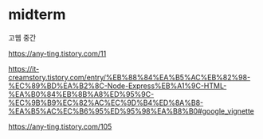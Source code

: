 # midterm
고웹 중간

https://any-ting.tistory.com/11

https://it-creamstory.tistory.com/entry/%EB%88%84%EA%B5%AC%EB%82%98-%EC%89%BD%EA%B2%8C-Node-Express%EB%A1%9C-HTML-%EA%B0%84%EB%8B%A8%ED%95%9C-%EC%9B%B9%EC%82%AC%EC%9D%B4%ED%8A%B8-%EA%B5%AC%EC%B6%95%ED%95%98%EA%B8%B0#google_vignette

https://any-ting.tistory.com/105
